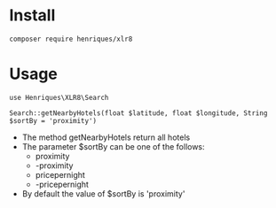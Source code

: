 # Install
``composer require henriques/xlr8``

# Usage
    use Henriques\XLR8\Search

    Search::getNearbyHotels(float $latitude, float $longitude, String $sortBy = 'proximity')

- The method getNearbyHotels return all hotels
- The parameter $sortBy can be one of the follows:
    - proximity
    - -proximity
    - pricepernight
    - -pricepernight
- By default the value of $sortBy is 'proximity'